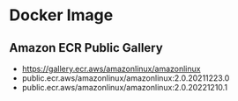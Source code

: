 # Docker Image
## Amazon ECR Public Gallery
- https://gallery.ecr.aws/amazonlinux/amazonlinux
- public.ecr.aws/amazonlinux/amazonlinux:2.0.20211223.0
- public.ecr.aws/amazonlinux/amazonlinux:2.0.20221210.1
